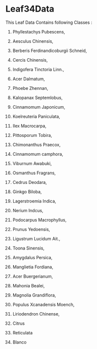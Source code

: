 # Leaf34Data
This Leaf Data Contains following Classes :

1. Phyllestachys   Pubescens,  

2. Aesculus   Chinensis,  

3. Berberis   Ferdinandi­coburgii   Schneid,  

4. Cercis Chinensis, 

5. Indigofera Tinctoria Linn., 

6. Acer Dalmatum, 

7. Phoebe Zhennan, 

8. Kalopanax Septemlobus, 

9. Cinnamomum Japonicum, 

10. Koelreuteria Paniculata, 

11. Ilex Macrocarpa, 

12. Pittosporum Tobira, 

13. Chimonanthus Praecox, 

14. Cinnamomum camphora,  

15. Viburnum Awabuki,  

16. Osmanthus Fragrans,  

17. Cedrus Deodara,  

18. Ginkgo Biloba,  

19. Lagerstroemia Indica, 

20. Nerium Indcus, 

21. Podocarpus Macrophyllus, 

22. Prunus Yedoensis, 

23. Ligustrum Lucidum Ait., 

24. Toona Sinensis, 

25. Amygdalus Persica,  

26. Manglietia   Fordiana,  

27. Acer   Buergerianum,  

28. Mahonia   Bealei,  

29. Magnolia Grandiflora,  

30. Populus   Xcanadensis   Moench,  

31. Liriodendron   Chinense,  

32. Citrus   

33. Reticulata   

34. Blanco


